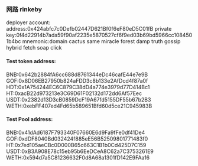 ### 网路 rinkeby

deployer account:
address:0x424abfc7c0Defb02447D621Bf0f6eF80eD5C01fB
private key:0f4d22914b7ada59f90af2235e5870527cf6f9ed03b69bd5966cc1084501b4bc
mnemonic:domain cactus same miracle forest damp truth gossip hybrid fetch soap click

#### Test token address:
BNB:0x642b2884fA6cc688d8761344eDc46cafE44e7e9B
GOF:0x8D06EB27950b824aFDD3c8b133e2AfDcd4f87a0f
HDT:0x1A754244EC6C879C38dD4a774e3979d77D414Bc1
HT:0xacB22d973213e3C69D61F02132d172dd6Af57Eec
USDT:0x2382d13D3cB0859DcF19A67fd5155DF55b67b2B3
WETH:0xebFF407ed4Fd65b589651Bfd60d5ce21C945983B

#### Test Pool address:
BNB:0x41dAd6187F793340F07660E6d9Fa9fFe0df41De4
GOF:0xdDF8040Bd032424f885eE56B52509801771483f0
HT:0x7ed105aeCBc0D000B65c663C1B1b0Cd425D7C159
USDT:0xB3A908E78c15eb95b6EeDCeA8C62a7C3753261E9
WETH:0x594d7a5C81236632F0d8A68a1301fD142E9FAa16


